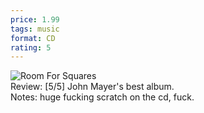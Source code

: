 ```yaml
---
price: 1.99
tags: music
format: CD
rating: 5
---
```

![Room For Squares](https://drive.google.com/uc?id=1PCzAqXN4LyiaHUup3eJObD6Mg-PwXP2_) 
<br>
Review: [5/5] John Mayer's best album.  
Notes: huge fucking scratch on the cd, fuck.
